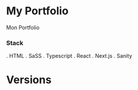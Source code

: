 # My Portfolio

Mon Portfolio

### Stack

. HTML
. SaSS
. Typescript
. React
. Next.js
. Sanity


# Versions


